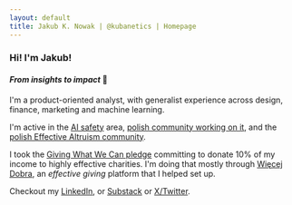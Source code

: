 ```yaml
---
layout: default
title: Jakub K. Nowak | @kubanetics | Homepage
---
```


### Hi! I'm Jakub!

#### *From insights to impact* 🚀

I'm a product-oriented analyst, with generalist experience across design, finance, marketing and machine learning.

I'm active in the [AI safety](https://www.aisafety.com) area, [polish community working on it](http://aisafety.org.pl/), and the [polish Effective Altruism community](https://efektywnyaltruizm.org/).

I took the [Giving What We Can pledge](https://www.givingwhatwecan.org/pledge) committing to donate 10% of my income to highly effective charities. I'm doing that mostly through [Więcej Dobra](https://www.wiecejdobra.pl/), an *effective giving* platform that I helped set up.

Checkout my [LinkedIn](https://www.linkedin.com/in/jknowak/), or [Substack](https://kubanetics.substack.com/about) or [X/Twitter](https://twitter.com/jknowak).


